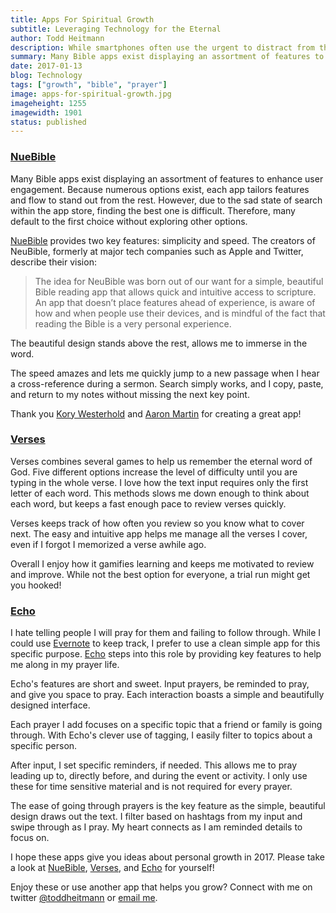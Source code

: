 ```yaml
---
title: Apps For Spiritual Growth
subtitle: Leveraging Technology for the Eternal
author: Todd Heitmann
description: While smartphones often use the urgent to distract from the important, a few apps prioritize eternal information. Neubible, Verses and Echo creates useful content on our distraction devices.
summary: Many Bible apps exist displaying an assortment of features to enhance user engagement. Because numerous options exist, each app tailors features and flow to stand out from the rest. However, due to the sad state of search within the app store, finding the best one is difficult. Therefore, many default to the first choice without exploring other options. Neubible provides two key features - simplicity and speed.
date: 2017-01-13
blog: Technology
tags: ["growth", "bible", "prayer"]
image: apps-for-spiritual-growth.jpg
imageheight: 1255
imagewidth: 1901
status: published
---
```


### [NueBible](http://neubible.co)

Many Bible apps exist displaying an assortment of features to enhance user engagement. Because numerous options exist,  each app tailors features and flow to stand out from the rest. However, due to the sad state of search within the app store, finding the best one is difficult. Therefore, many default to the first choice without exploring other options.

[NueBible](http://neubible.co) provides two key features: simplicity and speed. The creators of NeuBible, formerly at major tech companies such as Apple and Twitter, describe their vision:

> The idea for NeuBible was born out of our want for a simple, beautiful Bible reading app that allows quick and intuitive access to scripture. An app that doesn’t place features ahead of experience, is aware of how and when people use their devices, and is mindful of the fact that reading the Bible is a very personal experience.

The beautiful design stands above the rest, allows me to immerse in the word.

The speed amazes and lets me quickly jump to a new passage when I hear a cross-reference during a sermon. Search simply works, and I copy, paste, and return to my notes without missing the next key point.

Thank you [Kory Westerhold](https://twitter.com/iamkory) and [Aaron Martin](https://twitter.com/iamaaronmartin) for creating a great app!

### [Verses](http://www.getverses.com)

Verses combines several games to help us remember the eternal word of God. Five different options increase the level of difficulty until you are typing in the whole verse. I love how the text input requires only the first letter of each word. This methods slows me down enough to think about each word, but keeps a fast enough pace to review verses quickly.

Verses keeps track of how often you review so you know what to cover next. The easy and intuitive app helps me manage all the verses I cover, even if I forgot I memorized a verse awhile ago.

Overall I enjoy how it gamifies learning and keeps me motivated to review and improve. While not the best option for everyone, a trial run might get you hooked!

### [Echo](https://new.echoprayer.com)

I hate telling people I will pray for them and failing to follow through. While I could use [Evernote](https://evernote.com) to keep track, I prefer to use a clean simple app for this specific purpose. [Echo](https://new.echoprayer.com) steps into this role by providing key features to help me along in my prayer life.

Echo's features are short and sweet. Input prayers, be reminded to pray, and give you space to pray. Each interaction boasts a simple and beautifully designed interface.

Each prayer I add focuses on a specific topic that a friend or family is going through. With Echo's clever use of tagging, I easily filter to topics about a specific person.

After input, I set specific reminders, if needed. This allows me to pray leading up to, directly before, and during the event or activity. I only use these for time sensitive material and is not required for every prayer.

The ease of going through prayers is the key feature as the simple, beautiful design draws out the text. I filter based on hashtags from my input and swipe through as I pray. My heart connects as I am reminded details to focus on.

I hope these apps give you ideas about personal growth in 2017. Please take a look at [NueBible](http://neubible.co), [Verses](http://www.getverses.com), and [Echo](https://new.echoprayer.com) for yourself!

Enjoy these or use another app that helps you grow? Connect with me on twitter [@toddheitmann](https://twitter.com/toddheitmann) or [email me](mailto:me@toddheitmann.com).
